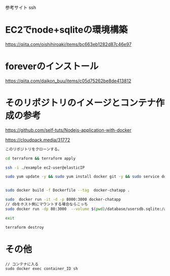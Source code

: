 参考サイト ssh
# EC2でnode+sqliteの環境構築
https://qiita.com/oishihiroaki/items/bc663eb1282d87c46e97
# foreverのインストール
https://qiita.com/daikon_buu/items/c05d75262be8de413812
# そのリポジトリのイメージとコンテナ作成の参考
https://github.com/self-tuts/Nodejs-application-with-docker

https://cloudpack.media/31772

```bash
このリポジトリをクローンする。

cd terraform && terraform apply 

ssh -i ./example ec2-user@elasticIP

sudo yum update -y && sudo yum install docker git -y && sudo service docker start && git clone https://github.com/rkclhack/hackathon-ot-B.git hackathon && cd hackathon/chatapp


sudo docker build -f Dockerfile --tag  docker-chatapp .

sudo  docker run -it -d -p 8000:3000 docker-chatapp
// dbをホスト側にマウントする場合ならこっち
sudo docker run -dp 80:3000  --volume $(pwd)/database/usersdb.sqlite:/app/database/usersdb.sqlite docker-chatapp

exit

terraform destroy
```

# その他
```
// コンテナに入る
sudo docker exec container_ID sh
```

